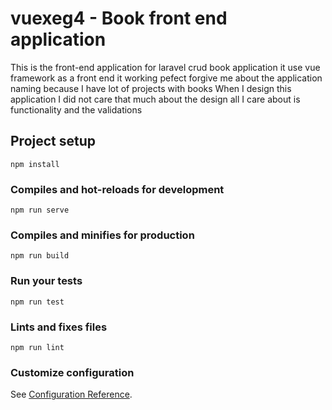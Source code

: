 # vuexeg4 - Book front end application
This is the front-end application for laravel crud book application 
it use vue framework as a front end it working pefect
forgive me about the application naming because I have lot of projects with books
When I design this application I did not care that much about the design all I care
about is functionality and the validations
## Project setup
```
npm install
```

### Compiles and hot-reloads for development
```
npm run serve
```

### Compiles and minifies for production
```
npm run build
```

### Run your tests
```
npm run test
```

### Lints and fixes files
```
npm run lint
```

### Customize configuration
See [Configuration Reference](https://cli.vuejs.org/config/).
